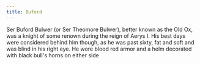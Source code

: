 ```yaml
---
title: Buford
---
```


Ser Buford Bulwer (or Ser Theomore Bulwer), better known as the Old Ox, was a knight of some renown during the reign of Aerys I. His best days were considered behind him though, as he was past sixty, fat and soft and was blind in his right eye. He wore blood red armor and a helm decorated with black bull's horns on either side


